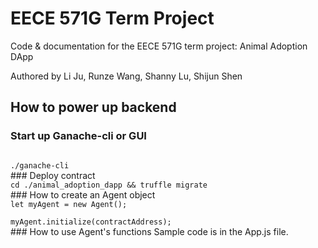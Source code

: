 # EECE 571G Term Project
Code & documentation for the EECE 571G term project: Animal Adoption DApp

Authored by Li Ju, Runze Wang, Shanny Lu, Shijun Shen

## How to power up backend
### Start up Ganache-cli or GUI
<code>
./ganache-cli
</code>
### Deploy contract
<code>
cd ./animal_adoption_dapp && truffle migrate
</code>
### How to create an Agent object
<code> 
let myAgent = new Agent();
</code>
<code> 
myAgent.initialize(contractAddress);
</code>
### How to use Agent's functions
Sample code is in the App.js file.

